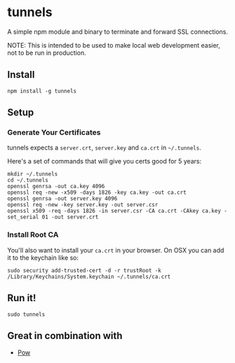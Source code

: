 # tunnels

A simple npm module and binary to terminate and forward SSL connections.

NOTE: This is intended to be used to make local web development easier, not to be run in production.

## Install

```
npm install -g tunnels
```

## Setup

### Generate Your Certificates

tunnels expects a `server.crt`, `server.key` and `ca.crt` in `~/.tunnels`.

Here's a set of commands that will give you certs good for 5 years:

```
mkdir ~/.tunnels
cd ~/.tunnels
openssl genrsa -out ca.key 4096
openssl req -new -x509 -days 1826 -key ca.key -out ca.crt
openssl genrsa -out server.key 4096
openssl req -new -key server.key -out server.csr
openssl x509 -req -days 1826 -in server.csr -CA ca.crt -CAkey ca.key -set_serial 01 -out server.crt
```

### Install Root CA

You'll also want to install your `ca.crt` in your browser.  On OSX you can add it to the keychain like so:

```
sudo security add-trusted-cert -d -r trustRoot -k /Library/Keychains/System.keychain ~/.tunnels/ca.crt
```

## Run it!

```
sudo tunnels
```

## Great in combination with

* [Pow](http://pow.cx/)

